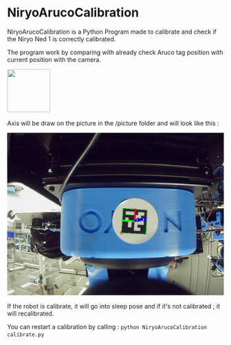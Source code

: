# NiryoArucoCalibration

NiryoArucoCalibration is a Python Program made to calibrate and check if the Niryo Ned 1 is correctly calibrated.

The program work by comparing with already check Aruco tag position with current position with the camera.

<img src="[https://your-image-url.type](https://github.com/DEUS-X9/NiryoArucoCalibration/blob/main/picture/Ned_1.jpg)" width="100" height="100">

Axis will be draw on the picture in the /picture folder and will look like this :

![alt text](https://github.com/DEUS-X9/NiryoArucoCalibration/blob/main/picture/testAxis0.png)

If the robot is calibrate, it will go into sleep pose and if it's not calibrated ; it will recalibrated.

You can restart a calibration by calling :
```python NiryoArucoCalibration calibrate.py ```
